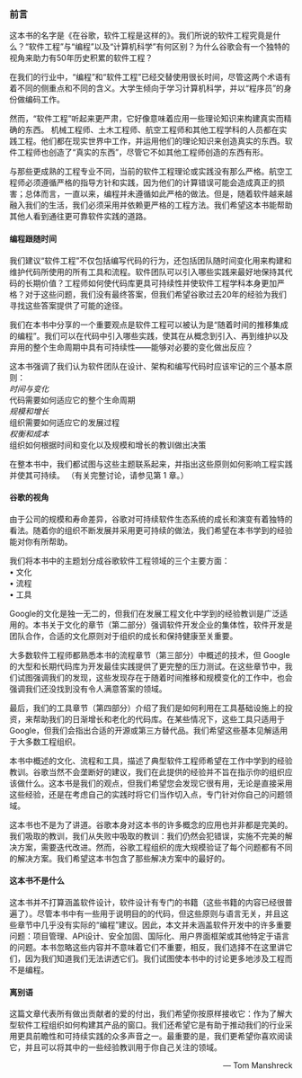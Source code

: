 ### 前言

这本书的名字是《在谷歌，软件工程是这样的》。我们所说的软件工程究竟是什么？“软件工程”与“编程”以及“计算机科学”有何区别？为什么谷歌会有一个独特的视角来助力有50年历史积累的软件工程？  

在我们的行业中，“编程”和“软件工程”已经交替使用很长时间，尽管这两个术语有着不同的侧重点和不同的含义。大学生倾向于学习计算机科学，并以“程序员”的身份做编码工作。

然而，“软件工程”听起来更严肃，它好像意味着应用一些理论知识来构建真实而精确的东西。 机械工程师、土木工程师、航空工程师和其他工程学科的人员都在实践工程。他们都在现实世界中工作，并运用他们的理论知识来创造真实的东西。软件工程师也创造了“真实的东西”，尽管它不如其他工程师创造的东西有形。

与那些更成熟的工程专业不同，当前的软件工程理论或实践没有那么严格。航空工程师必须遵循严格的指导方针和实践，因为他们的计算错误可能会造成真正的损害；总体而言，一直以来，编程并未遵循如此严格的做法。但是，随着软件越来越融入我们的生活，我们必须采用并依赖更严格的工程方法。我们希望这本书能帮助其他人看到通往更可靠软件实践的道路。

#### 编程跟随时间  

我们建议“软件工程”不仅包括编写代码的行为，还包括团队随时间变化用来构建和维护代码所使用的所有工具和流程。软件团队可以引入哪些实践来最好地保持其代码的长期价值？工程师如何使代码库更具可持续性并使软件工程学科本身更加严格？对于这些问题，我们没有最终答案，但我们希望谷歌过去20年的经验为我们寻找这些答案提供了可能的途径。    

我们在本书中分享的一个重要观点是软件工程可以被认为是“随着时间的推移集成的编程”。我们可以在代码中引入哪些实践，使其在从概念到引入、再到维护以及弃用的整个生命周期中具有可持续性——能够对必要的变化做出反应？   

这本书强调了我们认为软件团队在设计、架构和编写代码时应该牢记的三个基本原则：    
*时间与变化*  
    代码需要如何适应它的整个生命周期  
*规模和增长*  
    组织需要如何适应它的发展过程  
*权衡和成本*  
    组织如何根据时间和变化以及规模和增长的教训做出决策  

在整本书中，我们都试图与这些主题联系起来，并指出这些原则如何影响工程实践并使其可持续。 （有关完整讨论，请参见第 1 章。）

#### 谷歌的视角  
由于公司的规模和寿命差异，谷歌对可持续软件生态系统的成长和演变有着独特的看法。随着你的组织不断发展并采用更可持续的做法，我们希望在本书学到的经验能对你有所帮助。  

我们将本书中的主题划分成谷歌软件工程领域的三个主要方面：  
• 文化  
• 流程  
• 工具  

Google的文化是独一无二的，但我们在发展工程文化中学到的经验教训是广泛适用的。本书关于文化的章节（第二部分）强调软件开发企业的集体性，软件开发是团队合作，合适的文化原则对于组织的成长和保持健康至关重要。  

大多数软件工程师都熟悉本书的流程章节（第三部分）中概述的技术，但 Google的大型和长期代码库为开发最佳实践提供了更完整的压力测试。在这些章节中，我们试图强调我们的发现，这些发现存在于随着时间推移和规模变化的工作中，也会强调我们还没找到没有令人满意答案的领域。    

最后，我们的工具章节（第四部分）介绍了我们是如何利用在工具基础设施上的投资，来帮助我们的日渐增长和老化的代码库。在某些情况下，这些工具只适用于Google，但我们会指出合适的开源或第三方替代品。我们希望这些基本见解适用于大多数工程组织。    

本书中概述的文化、流程和工具，描述了典型软件工程师希望在工作中学到的经验教训。谷歌当然不会垄断好的建议，我们在此提供的经验并不旨在指示你的组织应该做什么。这本书是我们的观点，但我们希望您会发现它很有用，无论是直接采用这些经验，还是在考虑自己的实践时将它们当作切入点，专门针对你自己的问题领域。  

这本书也不是为了讲道。谷歌本身对这本书的许多概念的应用也并非都是完美的。我们吸取的教训，我们从失败中吸取的教训：我们仍然会犯错误，实施不完美的解决方案，需要迭代改进。然而，谷歌工程组织的庞大规模验证了每个问题都有不同的解决方案。我们希望这本书包含了那些解决方案中的最好的。  


#### 这本书不是什么
这本书并不打算涵盖软件设计，软件设计有专门的书籍（这些书籍的内容已经很普遍了）。尽管本书中有一些用于说明目的的代码，但这些原则与语言无关，并且这些章节中几乎没有实际的“编程”建议。因此，本文并未涵盖软件开发中的许多重要问题：项目管理、API设计、安全加固、国际化、用户界面框架或其他特定于语言的问题。本书忽略这些内容并不意味着它们不重要，相反，我们选择不在这里讲它们，因为我们知道我们无法讲透它们。我们试图使本书中的讨论更多地涉及工程而不是编程。    

#### 离别语  
这篇文章代表所有做出贡献者的爱的付出，我们希望你按原样接收它：作为了解大型软件工程组织如何构建其产品的窗口。我们还希望它是有助于推动我们的行业采用更具前瞻性和可持续实践的众多声音之一。最重要的是，我们更希望你喜欢阅读它，并且可以将其中的一些经验教训用于你自己关注的领域。  
<p align="right">— Tom Manshreck</p>







